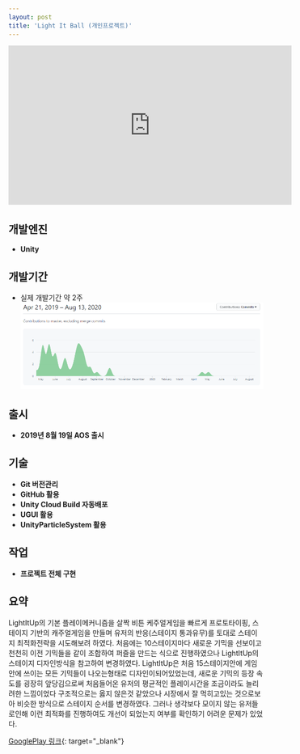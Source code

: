 ```yaml
---
layout: post
title: 'Light It Ball (개인프로젝트)'
---
```


<iframe width="560" height="315" src="https://www.youtube.com/embed/T98_c9EH3ug" frameborder="0" allow="accelerometer; autoplay; encrypted-media; gyroscope; picture-in-picture" allowfullscreen></iframe>

개발엔진
------
- **Unity**

개발기간
------
- 실제 개발기간 약 2주
![LightItballCommint](/assets/LightItballCommint.PNG)

출시
------
- **2019년 8월 19일 AOS 출시**


기술
------
- **Git 버전관리**
- **GitHub 활용**
- **Unity Cloud Build 자동배포**
- **UGUI 활용**
- **UnityParticleSystem 활용**

작업
------
- **프로젝트 전체 구현**

요약
------
LightItUp의 기본 플레이메커니즘을 살짝 비튼 케주얼게임을 빠르게 프로토타이핑,
스테이지 기반의 캐주얼게임을 만들며 유저의 반응(스테이지 통과유무)를 토대로 스테이지 최적화전략을 시도해보려 하였다.
처음에는 10스테이지마다 새로운 기믹을 선보이고 천천히 이전 기믹들을 같이 조합하여 퍼즐을 만드는 식으로 진행하였으나
LightItUp의 스테이지 디자인방식을 참고하여 변경하였다.
LightItUp은 처음 15스테이지안에 게임안에 쓰이는 모든 기믹들이 나오는형태로 디자인이되어있었는데,
새로운 기믹의 등장 속도를 굉장히 앞당김으로써 처음들어온 유저의 평균적인 플레이시간을 조금이라도 늘리려한 느낌이었다
구조적으로는 옳지 않은것 같았으나 시장에서 잘 먹히고있는 것으로보아 비슷한 방식으로 스테이지 순서를 변경하였다.
그러나 생각보다 모이지 않는 유저들로인해 이런 최적화를 진행하여도 개선이 되었는지 여부를 확인하기 어려운 문제가 있었다.


[GooglePlay 링크](https://play.google.com/store/apps/details?id=com.PIGames.LightItBall){: target="_blank"}
